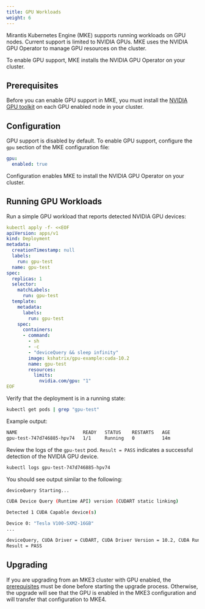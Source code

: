 ```yaml
---
title: GPU Workloads
weight: 6
---
```


Mirantis Kubernetes Engine (MKE) supports running workloads on GPU nodes.
Current support is limited to NVIDIA GPUs. MKE uses the NVIDIA GPU Operator
to manage GPU resources on the cluster.

To enable GPU support, MKE installs the NVIDIA GPU Operator on your cluster.

## Prerequisites

Before you can enable GPU support in MKE, you must install the [NVIDIA GPU
toolkit](https://docs.nvidia.com/datacenter/cloud-native/container-toolkit/latest/install-guide.html)
on each GPU enabled node in your cluster.

## Configuration

GPU support is disabled by default. To enable GPU support, configure
the `gpu` section of the MKE configuration file:

```yaml
gpu:
  enabled: true
```

Configuration enables MKE to install the NVIDIA GPU Operator on your cluster.

## Running GPU Workloads

Run a simple GPU workload that reports detected NVIDIA GPU devices:

```yaml
kubectl apply -f- <<EOF
apiVersion: apps/v1
kind: Deployment
metadata:
  creationTimestamp: null
  labels:
    run: gpu-test
  name: gpu-test
spec:
  replicas: 1
  selector:
    matchLabels:
      run: gpu-test
  template:
    metadata:
      labels:
        run: gpu-test
    spec:
      containers:
      - command:
        - sh
        - -c
        - "deviceQuery && sleep infinity"
        image: kshatrix/gpu-example:cuda-10.2
        name: gpu-test
        resources:
          limits:
            nvidia.com/gpu: "1"
EOF
```

Verify that the deployment is in a running state:

```bash
kubectl get pods | grep "gpu-test"
```

Example output:

```bash
NAME                        READY   STATUS    RESTARTS   AGE
gpu-test-747d746885-hpv74   1/1     Running   0          14m
```

Review the logs of the `gpu-test` pod. `Result = PASS` indicates a successful
detection of the NVIDIA GPU device.

```bash
kubectl logs gpu-test-747d746885-hpv74
```

You should see output similar to the following:

```bash
deviceQuery Starting...

CUDA Device Query (Runtime API) version (CUDART static linking)

Detected 1 CUDA Capable device(s)

Device 0: "Tesla V100-SXM2-16GB"
...

deviceQuery, CUDA Driver = CUDART, CUDA Driver Version = 10.2, CUDA Runtime Version = 10.2, NumDevs = 1
Result = PASS
```

## Upgrading

If you are upgrading from an MKE3 cluster with GPU enabled, the [prerequisites](/docs/operations/gpu/#prerequisites)
must be done before starting the upgrade process. Otherwise, the upgrade will
see that the GPU is enabled in the MKE3 configuration and will transfer that
configuration to MKE4.
